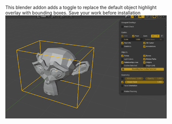 This blender addon adds a toggle to replace the default object highlight overlay with bounding boxes.
Save your work before installation
![Screenshot](/Screenshot.png?raw=true)
